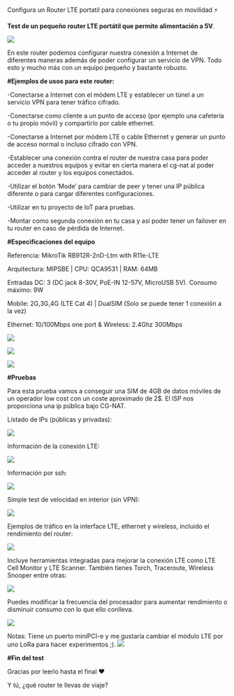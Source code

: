 Configura un Router LTE portatil para conexiones seguras en movilidad ⚡️

**Test de un pequeño router LTE portátil que permite alimentación a 5V**.

![](https://github.com/modoBitcoin/mikrotik/blob/main/RB912R-2nD-LTm/minilte1.jpg?raw=true)

En este router podemos configurar nuestra conexión a Internet de diferentes maneras además de poder configurar un servicio de VPN.
Todo esto y mucho más con un equipo pequeño y bastante robusto.

**#Ejemplos de usos para este router:**

-Conectarse a Internet con el módem LTE y establecer un túnel a un servicio VPN para tener tráfico cifrado.

-Conectarse como cliente a un punto de acceso (por ejemplo una cafetería o tu propio móvil) y compartirlo por cable ethernet.

-Conectarse a Internet por módem LTE o cable Ethernet y generar un punto de acceso normal o incluso cifrado con VPN.

-Establecer una conexión contra el router de nuestra casa para poder acceder a nuestros equipos y evitar en cierta manera el cg-nat al poder acceder al router y los equipos conectados.

-Utilizar el botón ‘Mode’ para cambiar de peer y tener una IP pública diferente o para cargar diferentes configuraciones.

-Utilizar en tu proyecto de IoT para pruebas.

-Montar como segunda conexión en tu casa y así poder tener un failover en tu router en caso de pérdida de Internet.


**#Especificaciones del equipo**

Referencia: MikroTik RB912R-2nD-Ltm with R11e-LTE

Arquitectura: MIPSBE | CPU: QCA9531 | RAM: 64MB

Entradas DC: 3 (DC jack 8-30V, PoE-IN 12-57V, MicroUSB 5V). Consumo máximo: 9W

Mobile: 2G,3G,4G (LTE Cat 4) | DualSIM (Solo se puede tener 1 conexión a la vez)

Ethernet: 10/100Mbps one port & Wireless: 2.4Ghz 300Mbps

![](https://github.com/modoBitcoin/mikrotik/blob/main/RB912R-2nD-LTm/minilte5.jpg?raw=true)

![](https://github.com/modoBitcoin/mikrotik/blob/main/RB912R-2nD-LTm/minilte7.jpg?raw=true)

![](https://github.com/modoBitcoin/mikrotik/blob/main/RB912R-2nD-LTm/minilte9.jpg?raw=true)

**#Pruebas**

Para esta prueba vamos a conseguir una SIM de 4GB de datos móviles de un operador low cost con un coste aproximado de 2$. El ISP nos proporciona una ip pública bajo CG-NAT.



Listado de IPs (públicas y privadas):

![](https://github.com/modoBitcoin/mikrotik/blob/main/RB912R-2nD-LTm/ipaddress.png?raw=true)

Información de la conexión LTE:

![](https://github.com/modoBitcoin/mikrotik/blob/main/RB912R-2nD-LTm/lte_info.png?raw=true)

Información por ssh:

![](https://github.com/modoBitcoin/mikrotik/blob/main/RB912R-2nD-LTm/lte_info_console.png?raw=true)

Simple test de velocidad en interior (sin VPN):

![](https://github.com/modoBitcoin/mikrotik/blob/main/RB912R-2nD-LTm/test_indoor.png)

Ejemplos de tráfico en la interface LTE, ethernet y wireless, incluido el rendimiento del router:

![](https://github.com/modoBitcoin/mikrotik/blob/main/RB912R-2nD-LTm/traffic_resources.png?raw=true)

Incluye herramientas integradas para mejorar la conexión LTE como LTE Cell Monitor y LTE Scanner. También tienes Torch, Traceroute, Wireless Snooper entre otras:

![](https://github.com/modoBitcoin/mikrotik/blob/main/RB912R-2nD-LTm/tools.png?raw=true)

Puedes modificar la frecuencia del procesador para aumentar rendimiento o disminuir consumo con lo que ello conlleva.

![](https://github.com/modoBitcoin/mikrotik/blob/main/RB912R-2nD-LTm/cpu_frequency.png?raw=true)


Notas: Tiene un puerto miniPCI-e y me gustaría cambiar el módulo LTE por uno LoRa para hacer experimentos ;).
![](https://github.com/modoBitcoin/mikrotik/blob/main/RB912R-2nD-LTm/lora.png?raw=true)

**#Fin del test**

Gracias por leerlo hasta el final ❤️

Y tú, ¿qué router te llevas de viaje?
